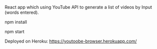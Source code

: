 React app which using YouTube API to generate a list of videos by Input (words entered).

npm install

npm start


Deployed on Heroku: https://youtoobe-browser.herokuapp.com/